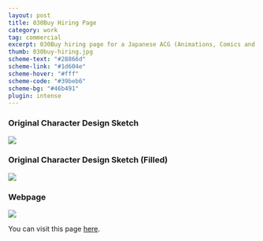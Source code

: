 ```yaml
---
layout: post
title: 030Buy Hiring Page
category: work
tag: commercial
excerpt: 030Buy hiring page for a Japanese ACG (Animations, Comics and Games) community
thumb: 030buy-hiring.jpg
scheme-text: "#28866d"
scheme-link: "#1d604e"
scheme-hover: "#fff"
scheme-code: "#39beb6"
scheme-bg: "#46b491"
plugin: intense
---
```


<h3>Original Character Design Sketch</h3>
<p><img src="{{ site.file }}/030buy-hiring-sketch-01.jpg"></p>

<h3>Original Character Design Sketch (Filled)</h3>
<p><img src="{{ site.file }}/030buy-hiring-sketch-02-original.png"></p>

<h3>Webpage</h3>
<p class=browser><img src="{{ site.file }}/030buy-hiring.png"></p>

<p>You can visit this page <a href="http://re.030buy.com/">here</a>.</p>
